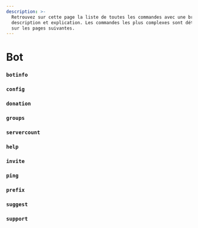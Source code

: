 ```yaml
---
description: >-
  Retrouvez sur cette page la liste de toutes les commandes avec une brève
  description et explication. Les commandes les plus complexes sont détaillées
  sur les pages suivantes.
---
```


# Bot



### `botinfo`

### `config`

### `donation`

### `groups`

### `servercount`

### `help`

### `invite`

### `ping`

### `prefix`

### `suggest`

### `support`




